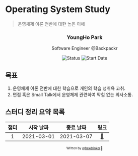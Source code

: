 # Operating System Study

> 운영체제 이론 전반에 대한 높은 이해

<div align="center">

<h3>YoungHo Park</h3>
<p>Software Engineer @Backpackr</p>

![Status](https://img.shields.io/badge/Status-Study%20Hard-blue.svg)
![Start Date](https://img.shields.io/badge/Start%20Date-2021--03--01-23d16b.svg)


</div>

## 목표

1. 운영체제 이론 전반에 대한 학습으로 개인의 학습 성취욕 고취.
3. 면접 혹은 Small Talk에서 운영체제 관련하여 막힘 없는 의사소통.

## 스터디 정리 요약 목록

| 챕터 | 시작 날짜  | 종료 날짜 |             링크             |
| :--: | :--------: | :-------: | :--------------------------: |
|  1   | 2021-03-01 | 2021-03-07| [:link:](chapter1/README.md) |

<div align="center">

<sub><sup>Written by <a href="https://github.com/hexdrinker">@hexdrinker</a></sup></sub><small>🍔</small>

</div>